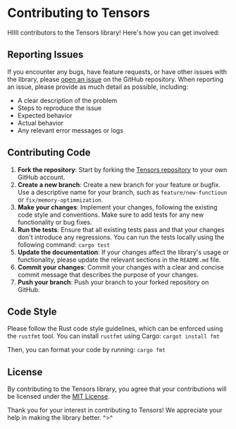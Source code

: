 # Contributing to Tensors

HIIII contributors to the Tensors library! Here's how you can get involved:

## Reporting Issues

If you encounter any bugs, have feature requests, or have other issues with the library, please [open an issue](https://github.com/your-username/tensors/issues/new) on the GitHub repository. When reporting an issue, please provide as much detail as possible, including:

- A clear description of the problem
- Steps to reproduce the issue
- Expected behavior
- Actual behavior
- Any relevant error messages or logs

## Contributing Code
1. **Fork the repository**: Start by forking the [Tensors repository](https://github.com/GooseKIller/Tensors) to your own GitHub account.
2. **Create a new branch**: Create a new branch for your feature or bugfix. Use a descriptive name for your branch, such as `feature/new-functioun` or `fix/memory-optimmization`.
3. **Make your changes**: Implement your changes, following the existing code style and conventions. Make sure to add tests for any new functionality or bug fixes.
4. **Run the tests**: Ensure that all existing tests pass and that your changes don't introduce any regressions. You can run the tests locally using the following command: `cargo test`
5. **Update the documentation**: If your changes affect the library's usage or functionality, please update the relevant sections in the `README.md` file.
6. **Commit your changes**: Commit your changes with a clear and concise commit message that describes the purpose of your changes.
7. **Push your branch**: Push your branch to your forked repository on GitHub.
## Code Style

Please follow the Rust code style guidelines, which can be enforced using the `rustfmt` tool. You can install `rustfmt` using Cargo: `cargot install fmt`

Then, you can format your code by running: `cargo fmt`

## License

By contributing to the Tensors library, you agree that your contributions will be licensed under the [MIT License](LICENSE).

Thank you for your interest in contributing to Tensors! We appreciate your help in making the library better. ^>^
